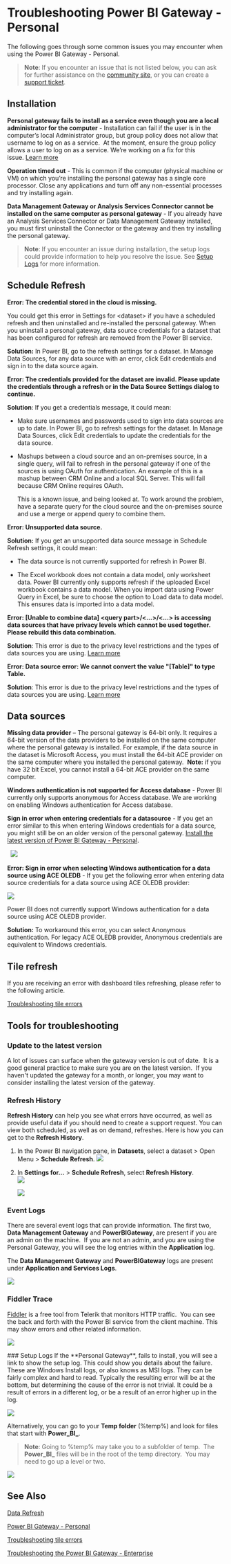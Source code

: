 ﻿<properties 
   pageTitle="Troubleshooting Power BI Gateway - Personal"
   description="Troubleshooting Power BI Gateway - Personal"
   services="powerbi" 
   documentationCenter="" 
   authors="guyinacube" 
   manager="mblythe" 
   editor=""
   tags=""
   qualityFocus="monitoring"
   qualityDate="04/04/2016"/>
 
<tags
   ms.service="powerbi"
   ms.devlang="NA"
   ms.topic="article"
   ms.tgt_pltfrm="NA"
   ms.workload="powerbi"
   ms.date="04/04/2016"
   ms.author="asaxton"/>
# Troubleshooting Power BI Gateway - Personal

The following goes through some common issues you may encounter when using the Power BI Gateway - Personal. 

> **Note**: If you encounter an issue that is not listed below, you can ask for further assistance on the [community site](http://community.powerbi.com/), or you can create a [support ticket](https://powerbi.microsoft.com/support/).

## Installation

**Personal gateway fails to install as a service even though you are a local administrator for the computer** - Installation can fail if the user is in the computer’s local Administrator group, but group policy does not allow that username to log on as a service.  At the moment, ensure the group policy allows a user to log on as a service. We’re working on a fix for this issue. [Learn more](https://technet.microsoft.com/library/cc739424.aspx)

**Operation timed out** - This is common if the computer (physical machine or VM) on which you’re installing the personal gateway has a single core processor. Close any applications and turn off any non-essential processes and try installing again.

**Data Management Gateway or Analysis Services Connector cannot be installed on the same computer as personal gateway** - If you already have an Analysis Services Connector or Data Management Gateway installed, you must first uninstall the Connector or the gateway and then try installing the personal gateway.

 > **Note**: If you encounter an issue during installation, the setup logs could provide information to help you resolve the issue. See [Setup Logs](#SetupLogs) for more information.

## Schedule Refresh

**Error: The credential stored in the cloud is missing.**

You could get this error in Settings for \<dataset\> if you have a scheduled refresh and then uninstalled and re-installed the personal gateway. When you uninstall a personal gateway, data source credentials for a dataset that has been configured for refresh are removed from the Power BI service.

**Solution:** In Power BI, go to the refresh settings for a dataset. In Manage Data Sources, for any data source with an error, click Edit credentials and sign in to the data source again.

**Error: The credentials provided for the dataset are invalid. Please update the credentials through a refresh or in the Data Source Settings dialog to continue.**

**Solution**: If you get a credentials message, it could mean:

-   Make sure usernames and passwords used to sign into data sources are up to date. In Power BI, go to refresh settings for the dataset. In Manage Data Sources, click Edit credentials to update the credentials for the data source.

-   Mashups between a cloud source and an on-premises source, in a single query, will fail to refresh in the personal gateway if one of the sources is using OAuth for authentication. An example of this is a mashup between CRM Online and a local SQL Server. This will fail because CRM Online requires OAuth.

    This is a known issue, and being looked at. To work around the problem, have a separate query for the cloud source and the on-premises source and use a merge or append query to combine them.

**Error: Unsupported data source.**

**Solution:** If you get an unsupported data source message in Schedule Refresh settings, it could mean: 

-   The data source is not currently supported for refresh in Power BI. 

-   The Excel workbook does not contain a data model, only worksheet data. Power BI currently only supports refresh if the uploaded Excel workbook contains a data model. When you import data using Power Query in Excel, be sure to choose the option to Load data to data model. This ensures data is imported into a data model. 

**Error: [Unable to combine data] &lt;query part&gt;/&lt;…&gt;/&lt;…&gt; is accessing data sources that have privacy levels which cannot be used together. Please rebuild this data combination.**

**Solution**: This error is due to the privacy level restrictions and the types of data sources you are using. [Learn more](powerbi-refresh-enable-fast-combine.md)

**Error: Data source error: We cannot convert the value "\[Table\]" to type Table.**

**Solution**: This error is due to the privacy level restrictions and the types of data sources you are using. [Learn more](powerbi-refresh-enable-fast-combine.md)

## Data sources

**Missing data provider** – The personal gateway is 64-bit only. It requires a 64-bit version of the data providers to be installed on the same computer where the personal gateway is installed. For example, if the data source in the dataset is Microsoft Access, you must install the 64-bit ACE provider on the same computer where you installed the personal gateway.  **Note:** if you have 32 bit Excel, you cannot install a 64-bit ACE provider on the same computer.

**Windows authentication is not supported for Access database** - Power BI currently only supports anonymous for Access database. We are working on enabling Windows authentication for Access database.

**Sign in error when entering credentials for a datasource** - If you get an error similar to this when entering Windows credentials for a data source, you might still be on an older version of the personal gateway. [Install the latest version of Power BI Gateway - Personal](https://powerbi.microsoft.com/gateway/).

  ![](media/powerbi-admin-troubleshooting-power-bi-personal-gateway/PBI_PG_CredentialsError.jpg.png)

**Error: Sign in error when selecting Windows authentication for a data source using ACE OLEDB** - If you get the following error when entering data source credentials for a data source using ACE OLEDB provider:

![](media/powerbi-admin-troubleshooting-power-bi-personal-gateway/ACEOLEDBerror.png)

Power BI does not currently support Windows authentication for a data source using ACE OLEDB provider.

**Solution:** To workaround this error, you can select Anonymous authentication. For legacy ACE OLEDB provider, Anonymous credentials are equivalent to Windows credentials.

## Tile refresh

If you are receiving an error with dashboard tiles refreshing, please refer to the following article.

[Troubleshooting tile errors](powerbi-refresh-troubleshooting-tile-errors.md)

## Tools for troubleshooting

### Update to the latest version  
A lot of issues can surface when the gateway version is out of date.  It is a good general practice to make sure you are on the latest version.  If you haven't updated the gateway for a month, or longer, you may want to consider installing the latest version of the gateway.

### Refresh History  
**Refresh History** can help you see what errors have occurred, as well as provide useful data if you should need to create a support request. You can view both scheduled, as well as on demand, refreshes. Here is how you can get to the **Refresh History**.

1.  In the Power BI navigation pane, in **Datasets**, select a dataset &gt; Open Menu &gt; **Schedule Refresh**.
    ![](media/powerbi-admin-troubleshooting-power-bi-personal-gateway/Scheduled-Refresh.png)

2.  In **Settings for...** &gt; **Schedule Refresh**, select **Refresh History**.  
    ![](media/powerbi-admin-troubleshooting-power-bi-personal-gateway/Scheduled-Refresh-2.png)
  
    ![](media/powerbi-admin-troubleshooting-power-bi-personal-gateway/Refresh-History.png)

### Event Logs  
There are several event logs that can provide information. The first two, **Data Management Gateway** and **PowerBIGateway**, are present if you are an admin on the machine.  If you are not an admin, and you are using the Personal Gateway, you will see the log entries within the **Application** log.

The **Data Management Gateway** and **PowerBIGateway** logs are present under **Application and Services Logs**.

![](media/powerbi-admin-troubleshooting-power-bi-personal-gateway/Event-Logs.png)

### Fiddler Trace  
[Fiddler](http://www.telerik.com/fiddler) is a free tool from Telerik that monitors HTTP traffic.  You can see the back and forth with the Power BI service from the client machine. This may show errors and other related information.

![](media/powerbi-admin-troubleshooting-power-bi-personal-gateway/Fiddler.png)

<a name="SetupLogs">
### Setup Logs
If the **Personal Gateway**, fails to install, you will see a link to show the setup log. This could show you details about the failure. These are Windows Install logs, or also knows as MSI logs. They can be fairly complex and hard to read. Typically the resulting error will be at the bottom, but determining the cause of the error is not trivial. It could be a result of errors in a different log, or be a result of an error higher up in the log. 

![](media/powerbi-admin-troubleshooting-power-bi-personal-gateway/Setup-Log.png)

Alternatively, you can go to your **Temp folder** (%temp%) and look for files that start with **Power\_BI\_**.

> **Note**: Going to %temp% may take you to a subfolder of temp.  The **Power\_BI\_** files will be in the root of the temp directory.  You may need to go up a level or two.

![](media/powerbi-admin-troubleshooting-power-bi-personal-gateway/Setup-Logs2.png)

## See Also

[Data Refresh](powerbi-refresh-data.md)

[Power BI Gateway - Personal](powerbi-personal-gateway.md)

[Troubleshooting tile errors](powerbi-refresh-troubleshooting-tile-errors.md)

[Troubleshooting the Power BI Gateway - Enterprise](powerbi-gateway-enterprise-tshoot.md)